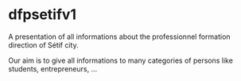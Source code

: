 # dfpsetifv1
A presentation of all informations about the professionnel formation direction of Sétif city.

Our aim is to give all informations to many categories of persons like students, entrepreneurs, ... 
